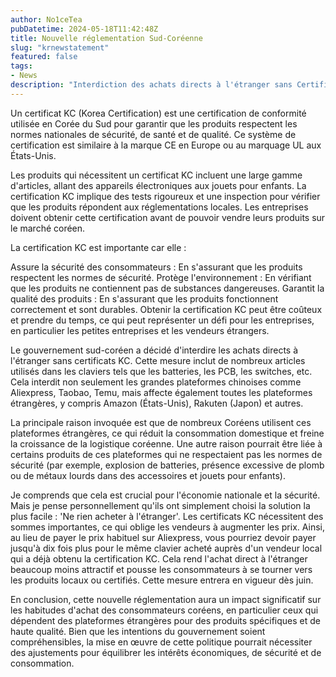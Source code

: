 ```yaml
---
author: No1ceTea
pubDatetime: 2024-05-18T11:42:48Z
title: Nouvelle réglementation Sud-Coréenne
slug: "krnewstatement"
featured: false
tags:
- News
description: "Interdiction des achats directs à l'étranger sans Certificat KC"
---
```


Un certificat KC (Korea Certification) est une certification de conformité utilisée en Corée du Sud pour garantir que les produits respectent les normes nationales de sécurité, de santé et de qualité. Ce système de certification est similaire à la marque CE en Europe ou au marquage UL aux États-Unis.

Les produits qui nécessitent un certificat KC incluent une large gamme d'articles, allant des appareils électroniques aux jouets pour enfants. La certification KC implique des tests rigoureux et une inspection pour vérifier que les produits répondent aux réglementations locales. Les entreprises doivent obtenir cette certification avant de pouvoir vendre leurs produits sur le marché coréen.

La certification KC est importante car elle :

Assure la sécurité des consommateurs : En s'assurant que les produits respectent les normes de sécurité.
Protège l'environnement : En vérifiant que les produits ne contiennent pas de substances dangereuses.
Garantit la qualité des produits : En s'assurant que les produits fonctionnent correctement et sont durables.
Obtenir la certification KC peut être coûteux et prendre du temps, ce qui peut représenter un défi pour les entreprises, en particulier les petites entreprises et les vendeurs étrangers.

Le gouvernement sud-coréen a décidé d'interdire les achats directs à l'étranger sans certificats KC. Cette mesure inclut de nombreux articles utilisés dans les claviers tels que les batteries, les PCB, les switches, etc. Cela interdit non seulement les grandes plateformes chinoises comme Aliexpress, Taobao, Temu, mais affecte également toutes les plateformes étrangères, y compris Amazon (États-Unis), Rakuten (Japon) et autres.

La principale raison invoquée est que de nombreux Coréens utilisent ces plateformes étrangères, ce qui réduit la consommation domestique et freine la croissance de la logistique coréenne. Une autre raison pourrait être liée à certains produits de ces plateformes qui ne respectaient pas les normes de sécurité (par exemple, explosion de batteries, présence excessive de plomb ou de métaux lourds dans des accessoires et jouets pour enfants).

Je comprends que cela est crucial pour l'économie nationale et la sécurité. Mais je pense personnellement qu'ils ont simplement choisi la solution la plus facile : 'Ne rien acheter à l'étranger'. Les certificats KC nécessitent des sommes importantes, ce qui oblige les vendeurs à augmenter les prix. Ainsi, au lieu de payer le prix habituel sur Aliexpress, vous pourriez devoir payer jusqu'à dix fois plus pour le même clavier acheté auprès d'un vendeur local qui a déjà obtenu la certification KC. Cela rend l'achat direct à l'étranger beaucoup moins attractif et pousse les consommateurs à se tourner vers les produits locaux ou certifiés. Cette mesure entrera en vigueur dès juin.

En conclusion, cette nouvelle réglementation aura un impact significatif sur les habitudes d'achat des consommateurs coréens, en particulier ceux qui dépendent des plateformes étrangères pour des produits spécifiques et de haute qualité. Bien que les intentions du gouvernement soient compréhensibles, la mise en œuvre de cette politique pourrait nécessiter des ajustements pour équilibrer les intérêts économiques, de sécurité et de consommation.
